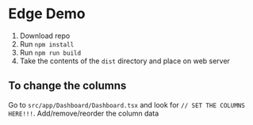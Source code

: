 # Edge Demo

1. Download repo
2. Run `npm install`
3. Run `npm run build`
4. Take the contents of the `dist` directory and place on web server


## To change the columns
Go to `src/app/Dashboard/Dashboard.tsx` and look for `// SET THE COLUMNS HERE!!!`.  Add/remove/reorder the column data
